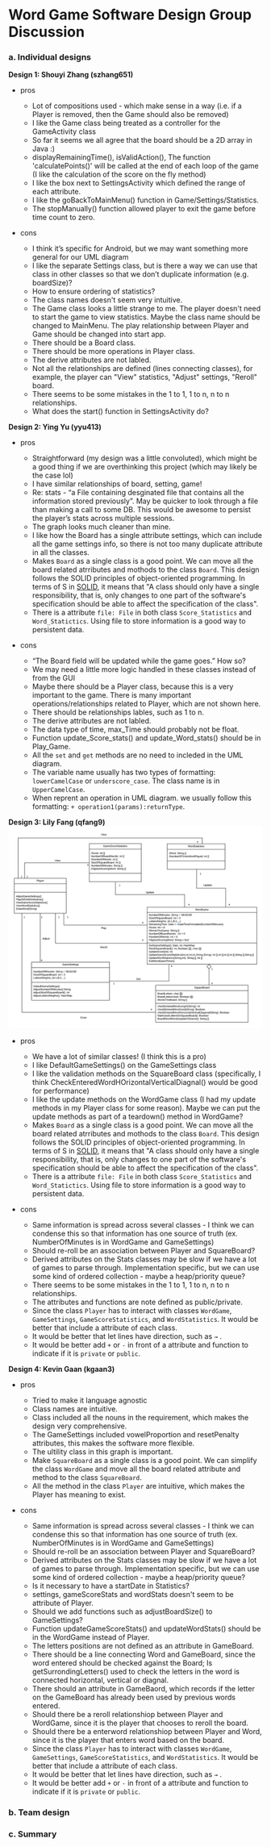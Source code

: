 # Word Game Software Design Group Discussion

### a. Individual designs

__Design 1: Shouyi Zhang (szhang651)__

* pros
  * Lot of compositions used - which make sense in a way (i.e. if a Player is removed, then the Game should also be removed)
  * I like the Game class being treated as a controller for the GameActivity class
  * So far it seems we all agree that the board should be a 2D array in Java :)
  * displayRemainingTime(), isValidAction(), The function 'calculatePoints()' will be called at the end of each loop of the game (I like the calculation of the score on the fly method)
  * I like the box next to SettingsActivity which defined the range of each attribute.
  * I like the goBackToMainMenu() function in Game/Settings/Statistics.
  * The stopManually() function allowed player to exit the game before time count to zero.

* cons
  * I think it’s specific for Android, but we may want something more general for our UML diagram
  * I like the separate Settings class, but is there a way we can use that class in other classes so that we don’t duplicate information (e.g. boardSize)?
  * How to ensure ordering of statistics?
  * The class names doesn't seem very intuitive.
  * The Game class looks a little strange to me. The player doesn't need to start the game to view statistics. Maybe the class name should be changed to MainMenu. The play relationship between Player and Game should be changed into start app.
  * There should be a Board class.
  * There should be more operations in Player class.
  * The derive attributes are not labled.
  * Not all the relationships are defined (lines connecting classes), for example, the player can "View" statistics, "Adjust" settings, "Reroll" board.
  * There seems to be some mistakes in the 1 to 1, 1 to n, n to n relationships.
  * What does the start() function in SettingsActivity do?


__Design 2: Ying Yu (yyu413)__
* pros
  * Straightforward (my design was a little convoluted), which might be a good thing if we are overthinking this project (which may likely be the case lol)
  * I have similar relationships of board, setting, game!
  * Re: stats - “a File containing desginated file that contains all the information stored previously”. May be quicker to look through a file than making a call to some DB. This would be awesome to persist the player’s stats across multiple sessions.
  * The graph looks much cleaner than mine.
  * I like how the Board has a single attribute settings, which can include all the game settings info, so there is not too many duplicate attribute in all the classes.
  * Makes `Board` as a single class is a good point. We can move all the board related atrributes and mothods to the class `Board`. This design follows the SOLID principles of object-oriented programming. In terms of S in [SOLID](https://en.wikipedia.org/wiki/SOLID), it means that "A class should only have a single responsibility, that is, only changes to one part of the software's specification should be able to affect the specification of the class".
  * There is a attribute `file: File` in both class `Score_Statistics` and `Word_Statictics`. Using file to store information is a good way to persistent data.

* cons
  * “The Board field will be updated while the game goes.” How so?
  * We may need a little more logic handled in these classes instead of from the GUI
  * Maybe there should be a Player class, because this is a very important to the game. There is many important operations/relationships related to Player, which are not shown here.
  * There should be relationships lables, such as 1 to n.
  * The derive attributes are not labled.
  * The data type of time, max_Time should probably not be float.
  * Function update_Score_stats() and update_Word_stats() should be in Play_Game.
  * All the `set` and `get` methods are no need to incleded in the UML diagram.
  * The variable name usually has two types of formatting: `lowerCamelCase` or `underscore_case`. The class name is in `UpperCamelCase`.
  * When reprent an operation in UML diagram. we usually follow this formatting: `+ operation1(params):returnType`.


__Design 3: Lily Fang (qfang9)__
![image](Design-Lily.png)

* pros
  * We have a lot of similar classes! (I think this is a pro)
  * I like DefaultGameSettings() on the GameSettings class
  * I like the validation methods on the SquareBoard class (specifically, I think CheckEnteredWordHOrizontalVerticalDiagnal() would be good for performance)
  * I like the update methods on the WordGame class (I had my update methods in my Player class for some reason). Maybe we can put the update methods as part of a teardown() method in WordGame?
  * Makes `Board` as a single class is a good point. We can move all the board related atrributes and mothods to the class `Board`. This design follows the SOLID principles of object-oriented programming. In terms of S in [SOLID](https://en.wikipedia.org/wiki/SOLID), it means that "A class should only have a single responsibility, that is, only changes to one part of the software's specification should be able to affect the specification of the class".
  * There is a attribute `file: File` in both class `Score_Statistics` and `Word_Statictics`. Using file to store information is a good way to persistent data.

* cons
  * Same information is spread across several classes -  I think we can condense this so that information has one source of truth (ex. NumberOfMinutes is in WordGame and GameSettings) 
  * Should re-roll be an association between Player and SquareBoard?
  * Derived attributes on the Stats classes may be slow if we have a lot of games to parse through. Implementation specific, but we can use some kind of ordered collection - maybe a heap/priority queue?
  * There seems to be some mistakes in the 1 to 1, 1 to n, n to n relationships.
  * The attributes and functions are note defined as public/private.
  * Since the class `Player` has to interact with classes `WordGame`, `GameSettings`, `GameScoreStatistics`, and `WordStatistics`. It would be better that include a attribute of each class.
  * It would be better that let lines have direction, such as `→` .
  * It would be better add `+` or `-` in front of a attribute and function to indicate if it is `private` or `public`.

__Design 4: Kevin Gaan (kgaan3)__
* pros
  * Tried to make it language agnostic
  * Class names are intuitive.
  * Class included all the nouns in the requirement, which makes the design very comprehensive.
  * The GameSettings included vowelProportion and resetPenalty attributes, this makes the software more flexible.
  * The ultility class in this graph is important.
  * Make `SquareBoard` as a single class is a good point. We can simplify the class `WordGame` and move all the board related attribute and method to the class `SquareBoard`.
  * All the method in the class `Player` are intuitive, which makes the Player has meaning to exist.


* cons
  * Same information is spread across several classes -  I think we can condense this so that information has one source of truth (ex. NumberOfMinutes is in WordGame and GameSettings) 
  * Should re-roll be an association between Player and SquareBoard?
  * Derived attributes on the Stats classes may be slow if we have a lot of games to parse through. Implementation specific, but we can use some kind of ordered collection - maybe a heap/priority queue?
  * Is it necessary to have a startDate in Statistics?
  * settings, gameScoreStats and wordStats doesn't seem to be attribute of Player.
  * Should we add functions such as adjustBoardSize() to GameSettings?
  * Function updateGameScoreStats() and updateWordStats() should be in the WordGame instead of Player.
  * The letters positions are not defined as an attribute in GameBoard.
  * There should be a line connecting Word and GameBoard, since the word entered should be checked against the Board; Is getSurrondingLetters() used to check the letters in the word is connected horizontal, vertical or diagnal.
  * There should an attribute in GameBaord, which records if the letter on the GameBoard has already been used by previous words entered.
  * Should there be a reroll relationshiop between Player and WordGame, since it is the player that chooses to reroll the board.
  * Should there be a enterword relationshiop between Player and Word, since it is the player that enters word based on the board.
  * Since the class `Player` has to interact with classes `WordGame`, `GameSettings`, `GameScoreStatistics`, and `WordStatistics`. It would be better that include a attribute of each class.
  * It would be better that let lines have direction, such as `→` .
  * It would be better add `+` or `-` in front of a attribute and function to indicate if it is `private` or `public`.


### b. Team design
### c. Summary

